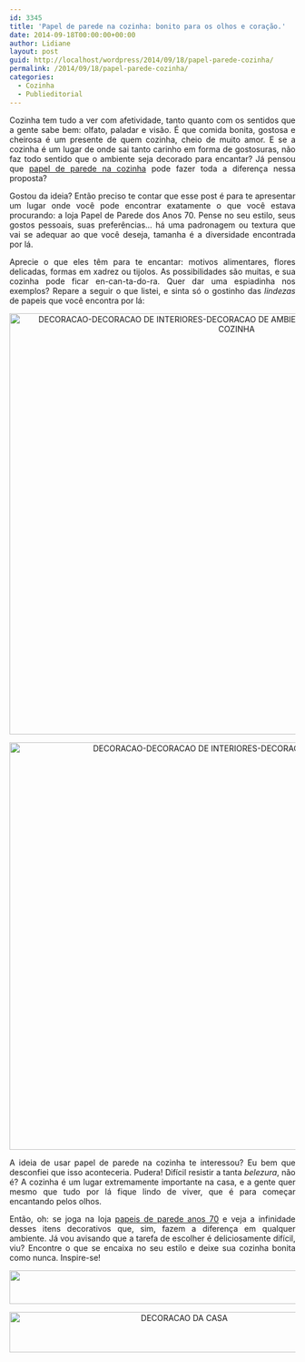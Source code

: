 ```yaml
---
id: 3345
title: 'Papel de parede na cozinha: bonito para os olhos e coração.'
date: 2014-09-18T00:00:00+00:00
author: Lidiane
layout: post
guid: http://localhost/wordpress/2014/09/18/papel-parede-cozinha/
permalink: /2014/09/18/papel-parede-cozinha/
categories:
  - Cozinha
  - Publieditorial
---
```

<p align="justify">
  Cozinha tem tudo a ver com afetividade, tanto quanto com os sentidos que a gente sabe bem: olfato, paladar e visão. É que comida bonita, gostosa e cheirosa é um presente de quem cozinha, cheio de muito amor. E se a cozinha é um lugar de onde sai tanto carinho em forma de gostosuras, não faz todo sentido que o ambiente seja decorado para encantar? Já pensou que <a href="http://www.papeldeparededosanos70.com/papeis-de-parede-adicionais/papel-de-parede-cozinha/" target="_blank">papel de parede na cozinha</a> pode fazer toda a diferença nessa proposta?
</p>

<p align="justify">
  Gostou da ideia? Então preciso te contar que esse post é para te apresentar um lugar onde você pode encontrar exatamente o que você estava procurando: a loja Papel de Parede dos Anos 70. Pense no seu estilo, seus gostos pessoais, suas preferências… há uma padronagem ou textura que vai se adequar ao que você deseja, tamanha é a diversidade encontrada por lá.
</p>

<p align="justify">
  Aprecie o que eles têm para te encantar: motivos alimentares, flores delicadas, formas em xadrez ou tijolos. As possibilidades são muitas, e sua cozinha pode ficar en-can-ta-do-ra. Quer dar uma espiadinha nos exemplos? Repare a seguir o que listei, e sinta só o gostinho das <em>lindezas</em> de papeis que você encontra por lá:
</p>

<p align="center">
  <a href="http://www.trololodemulher.com.br/blog/wp-content/uploads/2014/09/DECORACAO-DECORACAO-DE-INTERIORES-DECORACAO-DE-AMBIENTES-COZINHA-PAPEL-DE-PAREDE-NA-COZINHA.png"><img class="alignnone size-full wp-image-10409" src="http://www.trololodemulher.com.br/blog/wp-content/uploads/2014/09/DECORACAO-DECORACAO-DE-INTERIORES-DECORACAO-DE-AMBIENTES-COZINHA-PAPEL-DE-PAREDE-NA-COZINHA.png" alt="DECORACAO-DECORACAO DE INTERIORES-DECORACAO DE AMBIENTES-COZINHA-PAPEL DE PAREDE NA COZINHA" width="800" height="740" /></a>
</p>

<p align="center">
  <a href="http://www.trololodemulher.com.br/blog/wp-content/uploads/2014/09/DECORACAO-DECORACAO-DE-INTERIORES-DECORACAO-DE-AMBIENTES-COZINHA-PAPEL-DE-PAREDE-NA-COZINHA2.png"><img class="alignnone size-full wp-image-10410" src="http://www.trololodemulher.com.br/blog/wp-content/uploads/2014/09/DECORACAO-DECORACAO-DE-INTERIORES-DECORACAO-DE-AMBIENTES-COZINHA-PAPEL-DE-PAREDE-NA-COZINHA2.png" alt="DECORACAO-DECORACAO DE INTERIORES-DECORACAO DE AMBIENTES-COZINHA-PAPEL DE PAREDE NA COZINHA[2]" width="1079" height="716" /></a>
</p>

<p align="justify">
  A ideia de usar papel de parede na cozinha te interessou? Eu bem que desconfiei que isso aconteceria. Pudera! Difícil resistir a tanta <em>belezura</em>, não é? A cozinha é um lugar extremamente importante na casa, e a gente quer mesmo que tudo por lá fique lindo de viver, que é para começar encantando pelos olhos.
</p>

<p align="justify">
  Então, oh: se joga na loja <a href="http://www.papeldeparededosanos70.com/" target="_blank">papeis de parede anos 70</a> e veja a infinidade desses itens decorativos que, sim, fazem a diferença em qualquer ambiente. Já vou avisando que a tarefa de escolher é deliciosamente difícil, viu? Encontre o que se encaixa no seu estilo e deixe sua cozinha bonita como nunca. Inspire-se!
</p>

<p align="center">
  <a href="http://feedburner.google.com/fb/a/mailverify?uri=blogbichafemea&loc=pt_BR" target="_blank"><img class="alignnone size-full wp-image-8451" title="Assine o Bicha Fêmea grátis!" src="http://www.trololodemulher.com.br/blog/wp-content/uploads/2012/01/rodapé.png" alt="" width="600" height="59" /></a>
</p>

<p align="center">
  <a href="http://www.decoracaodacasa.com/" target="_blank"><img class="alignnone size-full wp-image-10262" src="http://www.trololodemulher.com.br/blog/wp-content/uploads/2014/07/DECORACAO-DA-CASA.png" alt="DECORACAO DA CASA" width="600" height="71" /></a>
</p>

&nbsp;

<p align="justify">